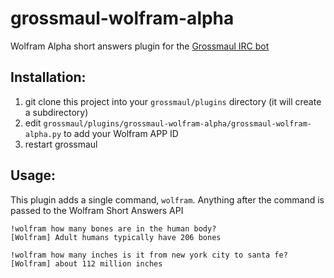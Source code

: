 # grossmaul-wolfram-alpha
Wolfram Alpha short answers plugin for the [Grossmaul IRC bot](https://github.com/JordanMatuschka/grossmaul)

## Installation:
1) git clone this project into your `grossmaul/plugins` directory (it will create a subdirectory)
2) edit `grossmaul/plugins/grossmaul-wolfram-alpha/grossmaul-wolfram-alpha.py` to add your Wolfram APP ID
3) restart grossmaul

## Usage:
This plugin adds a single command, `wolfram`. Anything after the command is passed to the Wolfram Short Answers API

```
!wolfram how many bones are in the human body?
[Wolfram] Adult humans typically have 206 bones

!wolfram how many inches is it from new york city to santa fe?
[Wolfram] about 112 million inches
```
